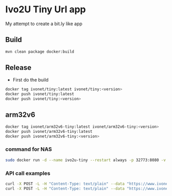 # Ivo2U Tiny Url app

My attempt to create a bit.ly like app

## Build

```bash
mvn clean package docker:build
```

## Release

* First do the build

```bash
docker tag ivonet/tiny:latest ivonet/tiny:<version>
docker push ivonet/tiny:latest
docker push ivonet/tiny:<version>
```

## arm32v6

```bash
docker tag ivonet/arm32v6-tiny:latest ivonet/arm32v6-tiny:<version>
docker push ivonet/arm32v6-tiny:latest
docker push ivonet/arm32v6-tiny:<version>
```

### command for NAS

```bash
sudo docker run -d --name ivo2u-tiny --restart always -p 32773:8080 -v /volume1/docker:/config:rw ivonet/tiny:1.2.0
```

### API call examples

```bash
curl -X POST -L -H "Content-Type: text/plain" --data "https://www.ivonet.nl/2019/02/05/java-ee-8-+-payara-5-+-microprofile-2.1-+-docker-in-about-a-minute/" http://localhost:8080/api
curl -X POST -L -H "Content-Type: text/plain" --data "https://www.ivonet.nl/2019/02/05/java-ee-8-+-payara-5-+-microprofile-2.1-+-docker-in-about-a-minute/" https://ivo2u.nl/api
```
